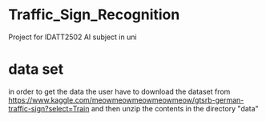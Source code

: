 # Traffic_Sign_Recognition
Project for IDATT2502 AI subject in uni


# data set
in order to get the data the user have to download the dataset from https://www.kaggle.com/meowmeowmeowmeowmeow/gtsrb-german-traffic-sign?select=Train
 and then unzip the contents in the directory "data"
